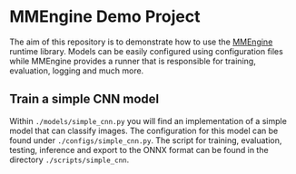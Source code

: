 # MMEngine Demo Project

The aim of this repository is to demonstrate how to use the <a href="https://github.com/open-mmlab/mmengine" target="_blank">MMEngine</a> runtime library. Models can be easily configured using configuration files while MMEngine provides a runner that is responsible for training, evaluation, logging and much more.

## Train a simple CNN model

Within `./models/simple_cnn.py` you will find an implementation of a simple model that can classify images. The configuration for this model can be found under `./configs/simple_cnn.py`. The script for training, evaluation, testing, inference and export to the ONNX format can be found in the directory `./scripts/simple_cnn`.
